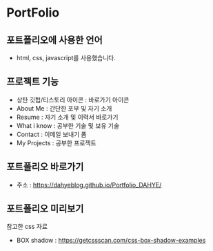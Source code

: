 # PortFolio 

## 포트폴리오에 사용한 언어
- html, css, javascript를 사용했습니다.

## 프로젝트 기능
- 상탄 깃헙/티스토리 아이콘 : 바로가기 아이콘
- About Me : 간단한 포부 및 자기 소개
- Resume : 자기 소개 및 이력서 바로가기 
- What i know : 공부한 기술 및 보유 기술
- Contact : 이메일 보내기 폼
- My Projects : 공부한 프로젝트 


## 포트폴리오 바로가기
- 주소 : https://dahyeblog.github.io/Portfolio_DAHYE/

## 포트폴리오 미리보기


참고한 css 자료
- BOX shadow : https://getcssscan.com/css-box-shadow-examples

